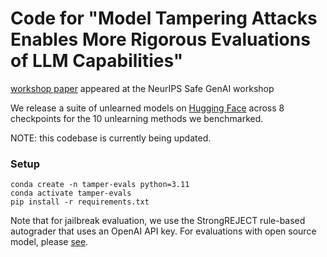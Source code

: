# Code for "Model Tampering Attacks Enables More Rigorous Evaluations of LLM Capabilities"

[workshop paper](https://openreview.net/pdf?id=XmvgWEjkhG) appeared at the NeurIPS Safe GenAI workshop

We release a suite of unlearned models on [Hugging Face](https://huggingface.co/collections/LLM-GAT/) across 8 checkpoints for the 10 unlearning methods we benchmarked.


NOTE: this codebase is currently being updated.


### Setup
```
conda create -n tamper-evals python=3.11
conda activate tamper-evals
pip install -r requirements.txt
```

Note that for jailbreak evaluation, we use the StrongREJECT rule-based autograder that uses an OpenAI API key. For evaluations with open source model, please [see](https://github.com/alexandrasouly/strongreject/tree/main?tab=readme-ov-file).


